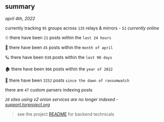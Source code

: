 
## summary
_april 4th, 2022_

currently tracking `95` groups across `135` relays & mirrors - _`51` currently online_

⏲ there have been `21` posts within the `last 24 hours`

🦈 there have been `45` posts within the `month of april`

🪐 there have been `938` posts within the `last 90 days`

🏚 there have been `966` posts within the `year of 2022`

🦕 there have been `3252` posts `since the dawn of ransomwatch`

there are `47` custom parsers indexing posts

_`20` sites using v2 onion services are no longer indexed - [support.torproject.org](https://support.torproject.org/onionservices/v2-deprecation/)_

> see the project [README](https://github.com/thetanz/ransomwatch#ransomwatch--) for backend technicals
